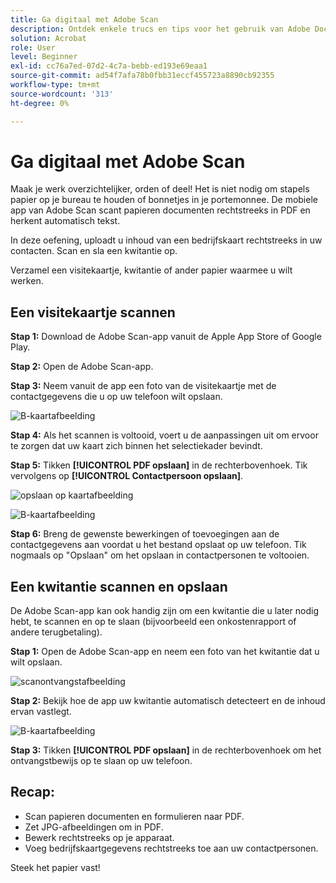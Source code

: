```yaml
---
title: Ga digitaal met Adobe Scan
description: Ontdek enkele trucs en tips voor het gebruik van Adobe Document Cloud
solution: Acrobat
role: User
level: Beginner
exl-id: cc76a7ed-07d2-4c7a-bebb-ed193e69eaa1
source-git-commit: ad54f7afa78b0fbb31eccf455723a8890cb92355
workflow-type: tm+mt
source-wordcount: '313'
ht-degree: 0%

---
```


# Ga digitaal met Adobe Scan

Maak je werk overzichtelijker, orden of deel! Het is niet nodig om stapels papier op je bureau te houden of bonnetjes in je portemonnee. De mobiele app van Adobe Scan scant papieren documenten rechtstreeks in PDF en herkent automatisch tekst.

In deze oefening, uploadt u inhoud van een bedrijfskaart rechtstreeks in uw contacten. Scan en sla een kwitantie op.

Verzamel een visitekaartje, kwitantie of ander papier waarmee u wilt werken.

## Een visitekaartje scannen

**Stap 1:** Download de Adobe Scan-app vanuit de Apple App Store of Google Play.

**Stap 2:** Open de Adobe Scan-app.

**Stap 3:** Neem vanuit de app een foto van de visitekaartje met de contactgegevens die u op uw telefoon wilt opslaan.

![B-kaartafbeelding](assets/scanbcard.png)


**Stap 4:** Als het scannen is voltooid, voert u de aanpassingen uit om ervoor te zorgen dat uw kaart zich binnen het selectiekader bevindt.

**Stap 5:** Tikken **[!UICONTROL PDF opslaan]** in de rechterbovenhoek. Tik vervolgens op **[!UICONTROL Contactpersoon opslaan]**.


![opslaan op kaartafbeelding](assets/savecontact.jpg)

![B-kaartafbeelding](assets/savecontact.png)

**Stap 6:** Breng de gewenste bewerkingen of toevoegingen aan de contactgegevens aan voordat u het bestand opslaat op uw telefoon. Tik nogmaals op &quot;Opslaan&quot; om het opslaan in contactpersonen te voltooien.

## Een kwitantie scannen en opslaan

De Adobe Scan-app kan ook handig zijn om een kwitantie die u later nodig hebt, te scannen en op te slaan (bijvoorbeeld een onkostenrapport of andere terugbetaling).

**Stap 1:** Open de Adobe Scan-app en neem een foto van het kwitantie dat u wilt opslaan.

![scanontvangstafbeelding](assets/scanreceipt.png)


**Stap 2:** Bekijk hoe de app uw kwitantie automatisch detecteert en de inhoud ervan vastlegt.

![B-kaartafbeelding](assets/receiptoutput.jpg)

**Stap 3:** Tikken **[!UICONTROL PDF opslaan]** in de rechterbovenhoek om het ontvangstbewijs op te slaan op uw telefoon.


## Recap:

* Scan papieren documenten en formulieren naar PDF.
* Zet JPG-afbeeldingen om in PDF.
* Bewerk rechtstreeks op je apparaat.
* Voeg bedrijfskaartgegevens rechtstreeks toe aan uw contactpersonen.

Steek het papier vast!

